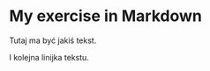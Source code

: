 <!-- Example of title -->
My exercise in Markdown
=======================

<!-- Here comes the table of content -->

<!-- Example of paragraph of text with line break -->
Tutaj ma być jakiś tekst.  

I kolejna linijka tekstu.  

<!-- Example of another paragraph -->

<!-- Example of bold -->

<!-- Example of italic  -->

<!-- Example of headers -->

<!-- Example of external link -->

<!-- Example of link to another file -->

<!-- Example of an image -->

<!-- Example of an image with hover text -->

<!-- Example of equation or inline code -->

<!-- Example of a block of code -->

<!-- Example of code highlighting -->

<!-- Example of quote -->

<!-- Example of bullet list -->

<!-- Example of numbered list -->

<!-- Example of table -->

<!-- Paragraph after table -->